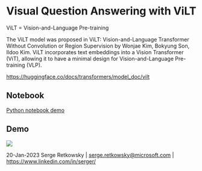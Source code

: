 # Visual Question Answering with ViLT

ViLT = Vision-and-Language Pre-training

The ViLT model was proposed in ViLT: Vision-and-Language Transformer Without Convolution or Region Supervision by Wonjae Kim, Bokyung Son, Ildoo Kim.
ViLT incorporates text embeddings into a Vision Transformer (ViT), allowing it to have a minimal design for Vision-and-Language Pre-training (VLP).

https://huggingface.co/docs/transformers/model_doc/vilt

## Notebook
<a href="https://github.com/retkowsky/ViLT/blob/main/Visual%20Question%20Answering%20with%20ViLT.ipynb"> Python notebook demo <a>

## Demo
<img src="ViLT.gif">

20-Jan-2023 Serge Retkowsky | serge.retkowsky@microsoft.com | https://www.linkedin.com/in/serger/
